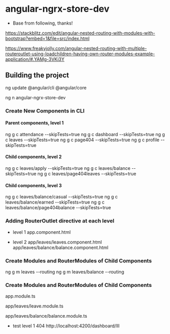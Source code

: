 # angular-ngrx-store-dev

- Base from following, thanks!

https://stackblitz.com/edit/angular-nested-routing-with-modules-with-bootstrap?embed=1&file=src/index.html

https://www.freakyjolly.com/angular-nested-routing-with-multiple-routeroutlet-using-loadchildren-having-own-router-modules-example-application/#.YAMg-3VKi3Y


## Building the project

ng update @angular/cli @angular/core

ng n angular-ngrx-store-dev

### Create New Components in CLI

#### Parent components, level 1

ng g c attendance --skipTests=true
ng g c dashboard                     --skipTests=true
ng g c leaves --skipTests=true
ng g c page404 --skipTests=true
ng g c profile --skipTests=true


#### Child components, level 2

ng g c leaves/apply --skipTests=true
ng g c leaves/balance --skipTests=true
ng g c leaves/page404leaves --skipTests=true


#### Child components, level 3

ng g c leaves/balance/casual --skipTests=true
ng g c leaves/balance/earned --skipTests=true
ng g c leaves/balance/page404balance --skipTests=true


### Adding RouterOutlet directive at each level

<router-outlet></router-outlet>

- level 1
app.component.html

- level 2
app/leaves/leaves.component.html
app/leaves/balance/balance.component.html

### Create Modules and RouterModules of Child Components


ng g m leaves --routing
ng g m leaves/balance --routing

### Create Modules and RouterModules of Child Components

app.module.ts

app/leaves/leave.module.ts

app/leaves/balance/balance.module.ts

- test level 1 404
http://localhost:4200/dashboard/lll



